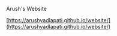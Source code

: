 Arush's Website

[https://arushyadlapati.github.io/website/](https://arushyadlapati.github.io/website/)
